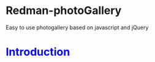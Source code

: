 # Redman-photoGallery
Easy to use photogallery based on javascript and jQuery

<h1 style='color:blue !important'>Introduction</h1>

<p>
</p>
